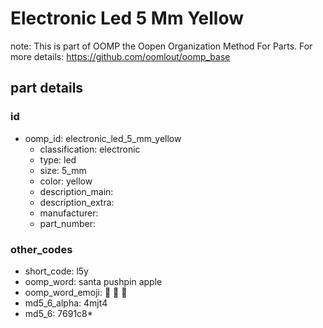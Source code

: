 # Electronic Led 5 Mm Yellow  

note: This is part of OOMP the Oopen Organization Method For Parts. For more details: https://github.com/oomlout/oomp_base

##  part details





### id
* oomp_id: electronic_led_5_mm_yellow
  * classification: electronic
  * type: led
  * size: 5_mm
  * color: yellow
  * description_main: 
  * description_extra: 
  * manufacturer: 
  * part_number: 

### other_codes
* short_code: l5y
* oomp_word: santa pushpin apple
* oomp_word_emoji: :santa: :pushpin: :apple:
* md5_6_alpha: 4mjt4
* md5_6: 7691c8* 
